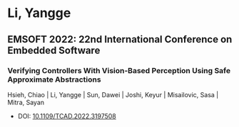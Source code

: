 # Li, Yangge

## EMSOFT 2022: 22nd International Conference on Embedded Software

### Verifying Controllers With Vision-Based Perception Using Safe Approximate Abstractions
Hsieh, Chiao | Li, Yangge | Sun, Dawei | Joshi, Keyur | Misailovic, Sasa | Mitra, Sayan
* DOI: [10.1109/TCAD.2022.3197508](https://doi.org/10.1109/TCAD.2022.3197508)

